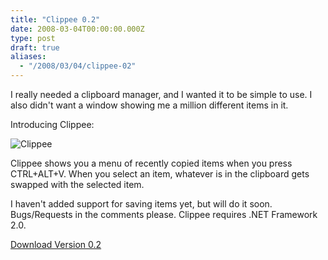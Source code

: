 ```yaml
---
title: "Clippee 0.2"
date: 2008-03-04T00:00:00.000Z
type: post
draft: true
aliases:
  - "/2008/03/04/clippee-02"
---
```

I really needed a clipboard manager, and I wanted it to be simple to use. I also didn't want a window showing me a million different items in it.

Introducing Clippee:

![Clippee](/images/clippee.png)

Clippee shows you a menu of recently copied items when you press CTRL+ALT+V. When you select an item, whatever is in the clipboard gets swapped with the selected item.

I haven't added support for saving items yet, but will do it soon.
Bugs/Requests in the comments please.
Clippee requires .NET Framework 2.0.

[Download Version 0.2](/downloads/clippee.zip)
